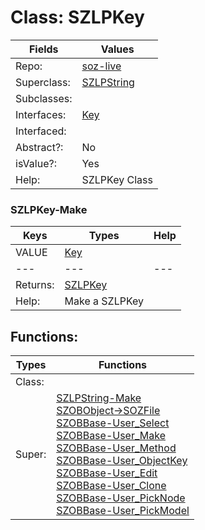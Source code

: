
# Class:	SZLPKey

| Fields | Values |
| --------- | --------- |
| Repo: | [soz-live](/repos/soz-live.html) |
| Superclass: | [SZLPString](SZLPString.html) |
| Subclasses: |  |
| Interfaces: | [Key](Key.html) |
| Interfaced: |  |
| Abstract?: | No |
| isValue?: | Yes |
| Help: | SZLPKey Class |

### SZLPKey-Make

| Keys | Types | Help |
| --------- | --------- | --------- |
| VALUE | [Key](Key.html) |  |
| --- | --- | --- |
| Returns: | [SZLPKey](SZLPKey.html) |
| Help: | Make a SZLPKey |


## Functions:

| Types | Functions |
| --------- | --------- |
| Class: |  |
| Super: | [SZLPString-Make](SZLPString.html) <br> [SZOBObject->SOZFile](SZOBObject.html) <br> [SZOBBase-User_Select](SZOBBase.html) <br> [SZOBBase-User_Make](SZOBBase.html) <br> [SZOBBase-User_Method](SZOBBase.html) <br> [SZOBBase-User_ObjectKey](SZOBBase.html) <br> [SZOBBase-User_Edit](SZOBBase.html) <br> [SZOBBase-User_Clone](SZOBBase.html) <br> [SZOBBase-User_PickNode](SZOBBase.html) <br> [SZOBBase-User_PickModel](SZOBBase.html) |


